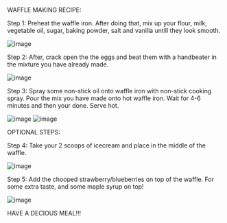 WAFFLE MAKING RECIPE:

Step 1: 
Preheat the waffle iron. After doing that, mix up your flour, milk, vegetable oil, sugar, baking powder, salt and vanilla untill they look smooth. 

![image](https://user-images.githubusercontent.com/80979736/115592919-d90eeb00-a2a1-11eb-993d-91d41095bd20.png=100*200)

Step 2:
After, crack open the the eggs and beat them with a handbeater in the mixture you have already made.

![image](https://user-images.githubusercontent.com/80979736/115592632-74ec2700-a2a1-11eb-9f44-f1d927efa3ca.png)

Step 3:
Spray some non-stick oil onto waffle iron with non-stick cooking spray. Pour the mix you have made onto hot waffle iron. Wait for 4-6 minutes and then your done. Serve hot.

![image](https://user-images.githubusercontent.com/80979736/115592757-9f3de480-a2a1-11eb-917f-07ffc3d8c94a.png)
![image](https://user-images.githubusercontent.com/80979736/115593379-6e11e400-a2a2-11eb-8a8d-52eddd124e77.png)

OPTIONAL STEPS:

Step 4:
Take your 2 scoops of icecream and place in the middle of the waffle. 

![image](https://user-images.githubusercontent.com/80979736/115593133-1f644a00-a2a2-11eb-9174-26ce5dabdec2.png)

Step 5:
Add the chooped strawberry/blueberries on top of the waffle. For some extra taste, and some maple syrup on top!

![image](https://user-images.githubusercontent.com/80979736/115591949-ab757200-a2a0-11eb-8572-14e1828d68b8.png)

HAVE A DECIOUS MEAL!!!
